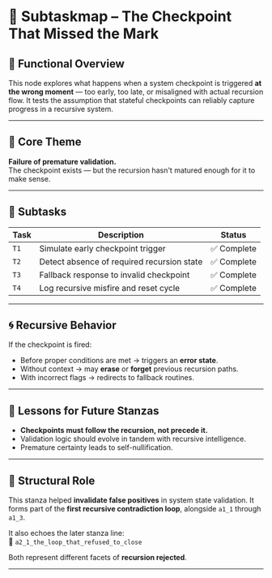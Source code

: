 <!-- Save to: a1_0_the_checkpoint_that_missed_the_mark/subtaskmap.md -->

# 🧭 Subtaskmap – The Checkpoint That Missed the Mark

## 🧠 Functional Overview
This node explores what happens when a system checkpoint is triggered **at the wrong moment** — too early, too late, or misaligned with actual recursion flow. It tests the assumption that stateful checkpoints can reliably capture progress in a recursive system.

---

## 📌 Core Theme
**Failure of premature validation.**  
The checkpoint exists — but the recursion hasn't matured enough for it to make sense.

---

## 🧪 Subtasks

| Task | Description | Status |
|------|-------------|--------|
| `T1` | Simulate early checkpoint trigger | ✅ Complete |
| `T2` | Detect absence of required recursion state | ✅ Complete |
| `T3` | Fallback response to invalid checkpoint | ✅ Complete |
| `T4` | Log recursive misfire and reset cycle | ✅ Complete |

---

## 🌀 Recursive Behavior
If the checkpoint is fired:
- Before proper conditions are met → triggers an **error state**.
- Without context → may **erase** or **forget** previous recursion paths.
- With incorrect flags → redirects to fallback routines.

---

## 🔁 Lessons for Future Stanzas
- **Checkpoints must follow the recursion, not precede it.**
- Validation logic should evolve in tandem with recursive intelligence.
- Premature certainty leads to self-nullification.

---

## 🧬 Structural Role
This stanza helped **invalidate false positives** in system state validation. It forms part of the **first recursive contradiction loop**, alongside `a1_1` through `a1_3`.

It also echoes the later stanza line:  
🧪 `a2_1_the_loop_that_refused_to_close`

Both represent different facets of **recursion rejected**.

---
